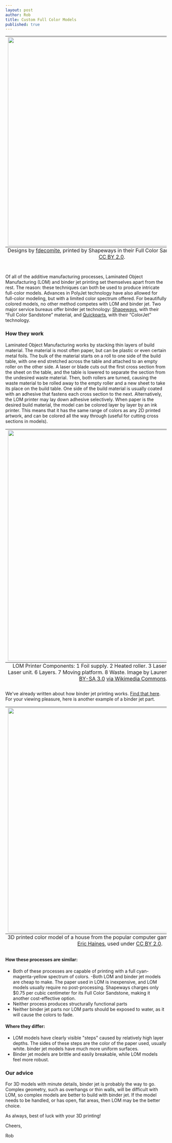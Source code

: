 ```yaml
--- 
layout: post
author: Rob
title: Custom Full Color Models
published: true
---
```

<table class="image" style="margin: auto;">
  <caption align="bottom">Designs by <a href="https://www.flickr.com/photos/fdecomite/6424477973/in/photolist-aMH8tB-aMH8C2-aMH842-aMH8ng-aMH7PH-aMH7z6-aMH7tR-aMH7Xx-aMH7JR-k3vtnP-k3w8DM-k3vsVg-k3xWAw-8BMVA6-8BR26d-mKKWwB-ant3vw-antMKs-mKML1S">fdecomite</a>, printed by Shapeways in their Full Color Sandstone. Used under <a href="https://creativecommons.org/licenses/by/2.0/legalcode">CC BY 2.0</a>.</caption>
<tr><td>
<img src="https://s3.amazonaws.com/supplybetter_images/Blog+Images/sandstone_balls.jpg" width="650">
</td></tr></table>

<br>
<p>Of all of the additive manufacturing processes, Laminated Object Manufacturing (LOM) and binder jet printing set themselves apart from the rest. The reason: these techniques can both be used to produce intricate full-color models. Advances in PolyJet technology have also allowed for full-color modeling, but with a limited color spectrum offered. For beautifully colored models, no other method competes with LOM and binder jet. Two major service bureaus offer binder jet technology: <a href="www.shapeways.com" target="_blank">Shapeways</a>, with their “Full Color Sandstone” material, and <a href="https://www.quickparts.com/home.aspx">Quickparts</a>, with their “ColorJet” technology.</p>

<h3>How they work</h3>

<p>Laminated Object Manufacturing works by stacking thin layers of build material. The material is most often paper, but can be plastic or even certain metal foils. The bulk of the material starts on a roll to one side of the build table, with one end stretched across the table and attached to an empty roller on the other side. A laser or blade cuts out the first cross section from the sheet on the table, and the table is lowered to separate the section from the undesired waste material. Then, both rollers are turned, causing the waste material to be rolled away to the empty roller and a new sheet to take its place on the build table. One side of the build material is usually coated with an adhesive that fastens each cross section to the next. Alternatively, the LOM printer may lay down adhesive selectively. When paper is the desired build material, the model can be colored layer by layer by an ink printer. This means that it has the same range of colors as any 2D printed artwork, and can be colored all the way through (useful for cutting cross sections in models).</p>

<table class="image" stlye="margin: auto;">
  <caption align="bottom">LOM Printer Components: 1 Foil supply. 2 Heated roller. 3 Laser beam. 4. Scanning prism. 5 Laser unit. 6 Layers. 7 Moving platform. 8 Waste. Image by LaurensvanLieshout, used under <a href="http://creativecommons.org/licenses/by-sa/3.0">CC BY-SA 3.0</a> <a href="http://commons.wikimedia.org/wiki/File%3ALaminated_object_manufacturing.png">via Wikimedia Commons</a>.</caption>
<tr><td>
<img src="https://s3.amazonaws.com/supplybetter_images/Blog+Images/LOM.png" width="720">
</td></tr></table>

We've already written about how binder jet printing works. <a href="www.supplybetter.com/blog/what-to-expect-with-binder-jet.html" target="_blank">Find that here</a>. For your viewing pleasure, here is another example of a binder jet part.

<table class="image" stlye="margin: auto;">
  <caption align="bottom">3D printed color model of a house from the popular computer game "Minecraft," designed by <a href="https://www.flickr.com/photos/68387974@N02/6761890353/in/photolist-biwsqr-kKZhwC-kKZhhQ-aMH8C2-aMH842-k5wKDS-aMH8ng-aMH7PH-aMH7z6-aMH7tR-aMH8tB-aMH7Xx-aMH7JR-k3vtnP-k3w8DM-k3vsVg-k3xWAw-8BMVA6-8BR26d-mKKWwB-ant3vw-antMKs-mKML1S">Eric Haines</a>, used under <a href="https://creativecommons.org/licenses/by/2.0/legalcode">CC BY 2.0</a>.</caption>
<tr><td>
<img src="https://s3.amazonaws.com/supplybetter_images/Blog+Images/sandstone_house.jpg" width="700">
</td></tr></table>

<h4>How these processes are similar:</h4>
<ul>
<li>Both of these processes are capable of printing with a full cyan-magenta-yellow spectrum of colors.
-Both LOM and binder jet models are cheap to make. The paper used in LOM is inexpensive, and LOM models usually require no post-processing. Shapeways charges only $0.75 per cubic centimeter for its Full Color Sandstone, making it another cost-effective option.</li>
<li>Neither process produces structurally functional parts</li>
<li>Neither binder jet parts nor LOM parts should be exposed to water, as it will cause the colors to fade.</li>
</ul>

<h4>Where they differ:</h4>
<ul>
<li>LOM models have clearly visible "steps" caused by relatively high layer depths. The sides of these steps are the color of the paper used, usually white. binder jet models have much more uniform surfaces.</li>
<li>Binder jet models are brittle and easily breakable, while LOM models feel more robust.</li>
</ul>

<h3>Our advice</h3>
<p>For 3D models with minute details, binder jet is probably the way to go. Complex geometry, such as overhangs or thin walls, will be difficult with LOM, so complex models are better to build with binder jet. If the model needs to be handled, or has open, flat areas, then LOM may be the better choice.</p>

<p>As always, best of luck with your 3D printing!</p>

<p>Cheers,</p>
<p>Rob</p>
